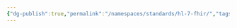 ```yaml
---
{"dg-publish":true,"permalink":"/namespaces/standards/hl-7-fhir/","tags":["standards"],"created":"2025-07-07T20:18:18.058+01:00","updated":"2025-07-07T20:18:53.655+01:00"}
---
```


